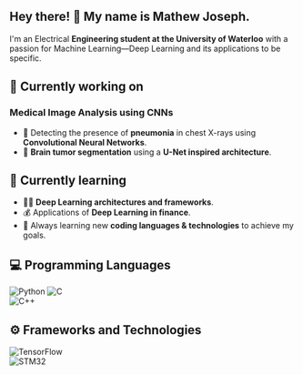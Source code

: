 ## Hey there! 👋  My name is Mathew Joseph.

I'm an Electrical **Engineering student at the University of Waterloo** with a passion for Machine Learning—Deep Learning and its applications to be specific.

## 🔭 Currently working on

### Medical Image Analysis using CNNs

- 🏥 Detecting the presence of **pneumonia** in chest X-rays using **Convolutional Neural Networks**.
- 🧠 **Brain tumor segmentation** using a **U-Net inspired architecture**.

## 🌱 Currently learning

- 🧑‍💻 **Deep Learning architectures and frameworks**.
- 💰 Applications of **Deep Learning in finance**.
- 🎯 Always learning new **coding languages & technologies** to achieve my goals.

## 💻 Programming Languages

![Python](https://img.shields.io/badge/-Python-3776AB?style=flat&logo=python&logoColor=white) 
![C](https://img.shields.io/badge/-C-00599C?style=flat&logo=c&logoColor=white)  
![C++](https://img.shields.io/badge/-C++-00599C?style=flat&logo=c%2B%2B&logoColor=white)  
 
## ⚙️ Frameworks and Technologies
![TensorFlow](https://img.shields.io/badge/-TensorFlow-FF6F00?style=flat&logo=tensorflow&logoColor=white)  
![STM32](https://img.shields.io/badge/-STM32-03234B?style=flat&logo=stmicroelectronics&logoColor=white) 


<!--
**mj1306/mj1306** is a ✨ _special_ ✨ repository because its `README.md` (this file) appears on your GitHub profile.

Here are some ideas to get you started:

- 🔭 I’m currently working on ...
- 🌱 I’m currently learning ...
- 👯 I’m looking to collaborate on ...
- 🤔 I’m looking for help with ...
- 💬 Ask me about ...
- 📫 How to reach me: ...
- 😄 Pronouns: ...
- ⚡ Fun fact: ...
-->
